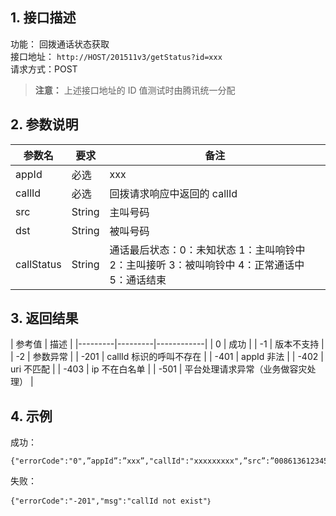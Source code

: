 ## 1. 接口描述

功能： 回拨通话状态获取    
接口地址： `http://HOST/201511v3/getStatus?id=xxx`  
请求方式：POST  

>**注意：**
>上述接口地址的 ID 值测试时由腾讯统一分配

## 2. 参数说明 
| 参数名 | 要求 | 备注 | 
|---------|---------|------------|
| appId | 必选 | xxx | 
| callId | 必选 | 回拨请求响应中返回的 callId |
| src | String | 主叫号码 | 
| dst | String | 被叫号码 | 
| callStatus | String | 通话最后状态：0：未知状态 1：主叫响铃中 2：主叫接听 3：被叫响铃中 4：正常通话中 5：通话结束 | 

## 3. 返回结果
| 参考值 | 描述 | 
|---------|---------|------------|
| 0 | 成功 | 
| -1 | 版本不支持 | 
| -2 | 参数异常 | 
| -201 | callId 标识的呼叫不存在 | 
| -401 | appId 非法 | 
| -402 | uri 不匹配 | 
| -403 | ip 不在白名单 | 
| -501 | 平台处理请求异常（业务做容灾处理） | 

## 4. 示例

成功： 
```
{"errorCode":"0",”appId”:”xxx”,"callId":"xxxxxxxxx",”src”:”008613612345678”,”dst”:”008618912345678”,”callStatus”:”4”}
```

失败： 
```
{"errorCode":"-201","msg":"callId not exist"｝
```


     
